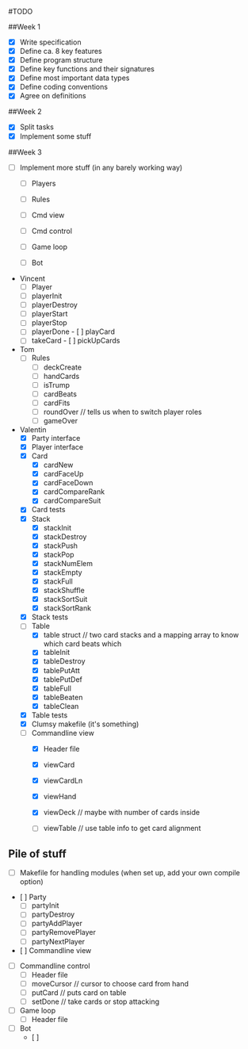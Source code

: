 #TODO

##Week 1
- [x] Write specification
- [x] Define ca. 8 key features
- [x] Define program structure
- [x] Define key functions and their signatures
- [x] Define most important data types
- [x] Define coding conventions
- [x] Agree on definitions

##Week 2
- [x] Split tasks
- [x] Implement some stuff

##Week 3
- [ ] Implement more stuff (in any barely working way)
	- [ ] Players
	- [ ] Rules
	- [ ] Cmd view
	- [ ] Cmd control
	- [ ] Game loop
	- [ ] Bot
  

- Vincent
	- [ ] Player
	- [ ] playerInit
	- [ ] playerDestroy
	- [ ] playerStart
	- [ ] playerStop
	- [ ] playerDone
	- [ ] playCard
	- [ ] takeCard
	- [ ] pickUpCards
- Tom
	- [ ] Rules
		- [ ] deckCreate
		- [ ] handCards
		- [ ] isTrump
		- [ ] cardBeats
		- [ ] cardFits
		- [ ] roundOver // tells us when to switch player roles
		- [ ] gameOver
- Valentin
	- [x] Party interface
	- [x] Player interface
	- [x] Card
		- [x] cardNew
		- [x] cardFaceUp
		- [x] cardFaceDown
		- [x] cardCompareRank
		- [x] cardCompareSuit
	- [x] Card tests
	- [x] Stack
		- [x] stackInit
		- [x] stackDestroy
		- [x] stackPush
		- [x] stackPop
		- [x] stackNumElem
		- [x] stackEmpty
		- [x] stackFull
		- [x] stackShuffle
		- [x] stackSortSuit
		- [x] stackSortRank
	- [x] Stack tests
	- [ ] Table
		- [x] table struct // two card stacks and a mapping array to know which card beats which
		- [x] tableInit
		- [x] tableDestroy
		- [x] tablePutAtt
		- [x] tablePutDef
		- [x] tableFull
		- [x] tableBeaten
		- [x] tableClean
	- [x] Table tests
	- [x] Clumsy makefile (it's something)
	- [ ] Commandline view
		- [x] Header file
		- [x] viewCard
		- [x] viewCardLn
		- [x] viewHand
		- [x] viewDeck // maybe with number of cards inside
		- [ ] viewTable // use table info to get card alignment


## Pile of stuff
- [ ] Makefile for handling modules (when set up, add your own compile option)
- [ ] Party
	- [ ] partyInit
	- [ ] partyDestroy
	- [ ] partyAddPlayer
	- [ ] partyRemovePlayer
	- [ ] partyNextPlayer
- [ ] Commandline view
- [ ] Commandline control
	- [ ] Header file
	- [ ] moveCursor // cursor to choose card from hand
	- [ ] putCard // puts card on table
	- [ ] setDone // take cards or stop attacking
- [ ] Game loop
	- [ ] Header file
- [ ] Bot
	- [ ]
